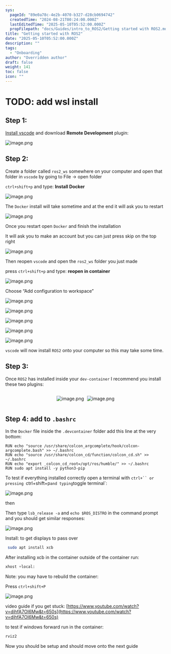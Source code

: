 ```yaml
---
sys:
  pageId: "89e0a78c-4e2b-4070-b327-d28cb0694742"
  createdTime: "2024-08-21T00:24:00.000Z"
  lastEditedTime: "2025-05-10T05:52:00.000Z"
  propFilepath: "docs/Guides/intro_to_ROS2/Getting started with ROS2.md"
title: "Getting started with ROS2"
date: "2025-05-10T05:52:00.000Z"
description: ""
tags:
  - "Onboarding"
author: "Overridden author"
draft: false
weight: 141
toc: false
icon: ""
---
```


# TODO: add wsl install

## Step 1:

[Install vscode](https://code.visualstudio.com/download) and download **Remote Development** plugin:

![image.png](https://prod-files-secure.s3.us-west-2.amazonaws.com/d518164a-d88e-44d1-a4ee-3adb3bd8bce0/efb52993-1881-4a40-b95e-6f020334f022/image.png?X-Amz-Algorithm=AWS4-HMAC-SHA256&X-Amz-Content-Sha256=UNSIGNED-PAYLOAD&X-Amz-Credential=ASIAZI2LB4666WOEHKRE%2F20250705%2Fus-west-2%2Fs3%2Faws4_request&X-Amz-Date=20250705T121418Z&X-Amz-Expires=3600&X-Amz-Security-Token=IQoJb3JpZ2luX2VjEDgaCXVzLXdlc3QtMiJHMEUCIHPspBhpBFs2554M%2BIU4ygkQ3SIVR27nuoRo%2FhLS06ygAiEAgiL8B2ujipxXtT06VXP1gBxXMO4I6PuCpr9cq613oRkq%2FwMIQRAAGgw2Mzc0MjMxODM4MDUiDHWkoMAoXhP5FGCHQyrcAwMIZaXvie6%2BbjRc9LVTBTiEjBwxKq3QCgzSjZeWlG7JGXuk3GE2VylaZa%2BJWUybONaMLSVmUn4g112VhBzZK8oafkKy5nYtLHeivDxFhmxr3mpvJJAnf72G6tzz6TFkQCa%2Bsl7sslW%2F9MboPWiSE3u0H93xzGNx6UxW5EGbrAyShZAdaehW1p%2Far2emxqXFlzfgvasBPrwaHFaIZtvRC9MH4%2FE2Pi%2Ft707w5dC4sft9AQTnssYR4qu7vmZyAGq%2BNM10bGLRXid3on7zox07h2pysSNuB94yBOmJPPcDBzvxM2g7ZR2gHaIu%2BdG0cJ6ZC2wa9A7I79KT8qE0yMI1h8XhIEsImGtl37x%2BlJQ8A7Uvuo5eVXXGbK8IB%2FOUi1TW%2F7AHp70aCI7GMme0Rt0MigCVtsTK7bezGbh6pwngkAbkgt3S8i%2BguTHMG%2BFWh8Bl4ghjWE1D6yBaLX%2B%2FmRsHJzU0jLhROJ37LdO6Q%2FJLE7JYtPuIylLro68xJVpKJNN2UVVhAO9UZHUuGiFkZXvhx0RCQSngXJIGrpz3diku2cOHWW9QVV%2FrqeRhkAeFTUvwh9jjMc4BTlXSx442xC2Q7KMhNAWEq6VPDEOh6yItVGm97%2F23u5%2Fj2cVdfBZ4MOato8MGOqUBHV%2BIFS7QkXtAWCA%2BwMTXRzQBpc7k87utmSV2jZLIbczFDyhMwyuG2i6zFIQ2LdLOoPQ0C21%2BW5QTwDUWVxRAZPPJuWIOIqOT99kPQ1VJLj5LZ7QoXxLX4%2Ba%2B5WucY7AzjEjCj3pVMl9vX28vSg%2FWp%2FVYtvBbdE2M52QPIv2defQbHlDQbttjX3x5ewh6pZMXsRT9EacIqxlbCvDj79dmMfpweTf1&X-Amz-Signature=800a82b5700ddb17ba972c46a888a0d19d9fa58526a1ae6c775bad8d0c31cf21&X-Amz-SignedHeaders=host&x-amz-checksum-mode=ENABLED&x-id=GetObject)

## Step 2:

Create a folder called `ros2_ws` somewhere on your computer and open that folder in `vscode` by going to File → open folder 

`ctrl+shift+p` and type: **Install Docker**

![image.png](https://prod-files-secure.s3.us-west-2.amazonaws.com/d518164a-d88e-44d1-a4ee-3adb3bd8bce0/2269dc0e-1cd5-47ff-bceb-c04ad9b2eab0/image.png?X-Amz-Algorithm=AWS4-HMAC-SHA256&X-Amz-Content-Sha256=UNSIGNED-PAYLOAD&X-Amz-Credential=ASIAZI2LB4666WOEHKRE%2F20250705%2Fus-west-2%2Fs3%2Faws4_request&X-Amz-Date=20250705T121418Z&X-Amz-Expires=3600&X-Amz-Security-Token=IQoJb3JpZ2luX2VjEDgaCXVzLXdlc3QtMiJHMEUCIHPspBhpBFs2554M%2BIU4ygkQ3SIVR27nuoRo%2FhLS06ygAiEAgiL8B2ujipxXtT06VXP1gBxXMO4I6PuCpr9cq613oRkq%2FwMIQRAAGgw2Mzc0MjMxODM4MDUiDHWkoMAoXhP5FGCHQyrcAwMIZaXvie6%2BbjRc9LVTBTiEjBwxKq3QCgzSjZeWlG7JGXuk3GE2VylaZa%2BJWUybONaMLSVmUn4g112VhBzZK8oafkKy5nYtLHeivDxFhmxr3mpvJJAnf72G6tzz6TFkQCa%2Bsl7sslW%2F9MboPWiSE3u0H93xzGNx6UxW5EGbrAyShZAdaehW1p%2Far2emxqXFlzfgvasBPrwaHFaIZtvRC9MH4%2FE2Pi%2Ft707w5dC4sft9AQTnssYR4qu7vmZyAGq%2BNM10bGLRXid3on7zox07h2pysSNuB94yBOmJPPcDBzvxM2g7ZR2gHaIu%2BdG0cJ6ZC2wa9A7I79KT8qE0yMI1h8XhIEsImGtl37x%2BlJQ8A7Uvuo5eVXXGbK8IB%2FOUi1TW%2F7AHp70aCI7GMme0Rt0MigCVtsTK7bezGbh6pwngkAbkgt3S8i%2BguTHMG%2BFWh8Bl4ghjWE1D6yBaLX%2B%2FmRsHJzU0jLhROJ37LdO6Q%2FJLE7JYtPuIylLro68xJVpKJNN2UVVhAO9UZHUuGiFkZXvhx0RCQSngXJIGrpz3diku2cOHWW9QVV%2FrqeRhkAeFTUvwh9jjMc4BTlXSx442xC2Q7KMhNAWEq6VPDEOh6yItVGm97%2F23u5%2Fj2cVdfBZ4MOato8MGOqUBHV%2BIFS7QkXtAWCA%2BwMTXRzQBpc7k87utmSV2jZLIbczFDyhMwyuG2i6zFIQ2LdLOoPQ0C21%2BW5QTwDUWVxRAZPPJuWIOIqOT99kPQ1VJLj5LZ7QoXxLX4%2Ba%2B5WucY7AzjEjCj3pVMl9vX28vSg%2FWp%2FVYtvBbdE2M52QPIv2defQbHlDQbttjX3x5ewh6pZMXsRT9EacIqxlbCvDj79dmMfpweTf1&X-Amz-Signature=ee1b3b0336d1b8bf61c9316c815b55971a2d5aec9a5d7b2f32bf533300c2ef53&X-Amz-SignedHeaders=host&x-amz-checksum-mode=ENABLED&x-id=GetObject)

The `Docker` install will take sometime and at the end it will ask you to restart

![image.png](https://prod-files-secure.s3.us-west-2.amazonaws.com/d518164a-d88e-44d1-a4ee-3adb3bd8bce0/ed233f78-be33-4b1f-b89c-9c346c0e961e/image.png?X-Amz-Algorithm=AWS4-HMAC-SHA256&X-Amz-Content-Sha256=UNSIGNED-PAYLOAD&X-Amz-Credential=ASIAZI2LB4666WOEHKRE%2F20250705%2Fus-west-2%2Fs3%2Faws4_request&X-Amz-Date=20250705T121418Z&X-Amz-Expires=3600&X-Amz-Security-Token=IQoJb3JpZ2luX2VjEDgaCXVzLXdlc3QtMiJHMEUCIHPspBhpBFs2554M%2BIU4ygkQ3SIVR27nuoRo%2FhLS06ygAiEAgiL8B2ujipxXtT06VXP1gBxXMO4I6PuCpr9cq613oRkq%2FwMIQRAAGgw2Mzc0MjMxODM4MDUiDHWkoMAoXhP5FGCHQyrcAwMIZaXvie6%2BbjRc9LVTBTiEjBwxKq3QCgzSjZeWlG7JGXuk3GE2VylaZa%2BJWUybONaMLSVmUn4g112VhBzZK8oafkKy5nYtLHeivDxFhmxr3mpvJJAnf72G6tzz6TFkQCa%2Bsl7sslW%2F9MboPWiSE3u0H93xzGNx6UxW5EGbrAyShZAdaehW1p%2Far2emxqXFlzfgvasBPrwaHFaIZtvRC9MH4%2FE2Pi%2Ft707w5dC4sft9AQTnssYR4qu7vmZyAGq%2BNM10bGLRXid3on7zox07h2pysSNuB94yBOmJPPcDBzvxM2g7ZR2gHaIu%2BdG0cJ6ZC2wa9A7I79KT8qE0yMI1h8XhIEsImGtl37x%2BlJQ8A7Uvuo5eVXXGbK8IB%2FOUi1TW%2F7AHp70aCI7GMme0Rt0MigCVtsTK7bezGbh6pwngkAbkgt3S8i%2BguTHMG%2BFWh8Bl4ghjWE1D6yBaLX%2B%2FmRsHJzU0jLhROJ37LdO6Q%2FJLE7JYtPuIylLro68xJVpKJNN2UVVhAO9UZHUuGiFkZXvhx0RCQSngXJIGrpz3diku2cOHWW9QVV%2FrqeRhkAeFTUvwh9jjMc4BTlXSx442xC2Q7KMhNAWEq6VPDEOh6yItVGm97%2F23u5%2Fj2cVdfBZ4MOato8MGOqUBHV%2BIFS7QkXtAWCA%2BwMTXRzQBpc7k87utmSV2jZLIbczFDyhMwyuG2i6zFIQ2LdLOoPQ0C21%2BW5QTwDUWVxRAZPPJuWIOIqOT99kPQ1VJLj5LZ7QoXxLX4%2Ba%2B5WucY7AzjEjCj3pVMl9vX28vSg%2FWp%2FVYtvBbdE2M52QPIv2defQbHlDQbttjX3x5ewh6pZMXsRT9EacIqxlbCvDj79dmMfpweTf1&X-Amz-Signature=08322e029a893d1bb8f646fe47f5cb83b1a3cb3c704081862285df3fe97baf49&X-Amz-SignedHeaders=host&x-amz-checksum-mode=ENABLED&x-id=GetObject)

Once you restart open `Docker` and finish the installation

It will ask you to make an account but you can just press skip on the top right

![image.png](https://prod-files-secure.s3.us-west-2.amazonaws.com/d518164a-d88e-44d1-a4ee-3adb3bd8bce0/21010ad9-1659-4fd9-9f59-9932a09b2a3d/image.png?X-Amz-Algorithm=AWS4-HMAC-SHA256&X-Amz-Content-Sha256=UNSIGNED-PAYLOAD&X-Amz-Credential=ASIAZI2LB4666WOEHKRE%2F20250705%2Fus-west-2%2Fs3%2Faws4_request&X-Amz-Date=20250705T121418Z&X-Amz-Expires=3600&X-Amz-Security-Token=IQoJb3JpZ2luX2VjEDgaCXVzLXdlc3QtMiJHMEUCIHPspBhpBFs2554M%2BIU4ygkQ3SIVR27nuoRo%2FhLS06ygAiEAgiL8B2ujipxXtT06VXP1gBxXMO4I6PuCpr9cq613oRkq%2FwMIQRAAGgw2Mzc0MjMxODM4MDUiDHWkoMAoXhP5FGCHQyrcAwMIZaXvie6%2BbjRc9LVTBTiEjBwxKq3QCgzSjZeWlG7JGXuk3GE2VylaZa%2BJWUybONaMLSVmUn4g112VhBzZK8oafkKy5nYtLHeivDxFhmxr3mpvJJAnf72G6tzz6TFkQCa%2Bsl7sslW%2F9MboPWiSE3u0H93xzGNx6UxW5EGbrAyShZAdaehW1p%2Far2emxqXFlzfgvasBPrwaHFaIZtvRC9MH4%2FE2Pi%2Ft707w5dC4sft9AQTnssYR4qu7vmZyAGq%2BNM10bGLRXid3on7zox07h2pysSNuB94yBOmJPPcDBzvxM2g7ZR2gHaIu%2BdG0cJ6ZC2wa9A7I79KT8qE0yMI1h8XhIEsImGtl37x%2BlJQ8A7Uvuo5eVXXGbK8IB%2FOUi1TW%2F7AHp70aCI7GMme0Rt0MigCVtsTK7bezGbh6pwngkAbkgt3S8i%2BguTHMG%2BFWh8Bl4ghjWE1D6yBaLX%2B%2FmRsHJzU0jLhROJ37LdO6Q%2FJLE7JYtPuIylLro68xJVpKJNN2UVVhAO9UZHUuGiFkZXvhx0RCQSngXJIGrpz3diku2cOHWW9QVV%2FrqeRhkAeFTUvwh9jjMc4BTlXSx442xC2Q7KMhNAWEq6VPDEOh6yItVGm97%2F23u5%2Fj2cVdfBZ4MOato8MGOqUBHV%2BIFS7QkXtAWCA%2BwMTXRzQBpc7k87utmSV2jZLIbczFDyhMwyuG2i6zFIQ2LdLOoPQ0C21%2BW5QTwDUWVxRAZPPJuWIOIqOT99kPQ1VJLj5LZ7QoXxLX4%2Ba%2B5WucY7AzjEjCj3pVMl9vX28vSg%2FWp%2FVYtvBbdE2M52QPIv2defQbHlDQbttjX3x5ewh6pZMXsRT9EacIqxlbCvDj79dmMfpweTf1&X-Amz-Signature=e68098e606e6ce24b567af119d367b13b51d2a5025cb9ae6d21a88a69e6ba036&X-Amz-SignedHeaders=host&x-amz-checksum-mode=ENABLED&x-id=GetObject)

Then reopen `vscode` and open the `ros2_ws` folder you just made

press `ctrl+shift+p` and type: **reopen in container**

![image.png](https://prod-files-secure.s3.us-west-2.amazonaws.com/d518164a-d88e-44d1-a4ee-3adb3bd8bce0/4e93b8c2-41ad-488c-8095-c74205196118/image.png?X-Amz-Algorithm=AWS4-HMAC-SHA256&X-Amz-Content-Sha256=UNSIGNED-PAYLOAD&X-Amz-Credential=ASIAZI2LB4666WOEHKRE%2F20250705%2Fus-west-2%2Fs3%2Faws4_request&X-Amz-Date=20250705T121418Z&X-Amz-Expires=3600&X-Amz-Security-Token=IQoJb3JpZ2luX2VjEDgaCXVzLXdlc3QtMiJHMEUCIHPspBhpBFs2554M%2BIU4ygkQ3SIVR27nuoRo%2FhLS06ygAiEAgiL8B2ujipxXtT06VXP1gBxXMO4I6PuCpr9cq613oRkq%2FwMIQRAAGgw2Mzc0MjMxODM4MDUiDHWkoMAoXhP5FGCHQyrcAwMIZaXvie6%2BbjRc9LVTBTiEjBwxKq3QCgzSjZeWlG7JGXuk3GE2VylaZa%2BJWUybONaMLSVmUn4g112VhBzZK8oafkKy5nYtLHeivDxFhmxr3mpvJJAnf72G6tzz6TFkQCa%2Bsl7sslW%2F9MboPWiSE3u0H93xzGNx6UxW5EGbrAyShZAdaehW1p%2Far2emxqXFlzfgvasBPrwaHFaIZtvRC9MH4%2FE2Pi%2Ft707w5dC4sft9AQTnssYR4qu7vmZyAGq%2BNM10bGLRXid3on7zox07h2pysSNuB94yBOmJPPcDBzvxM2g7ZR2gHaIu%2BdG0cJ6ZC2wa9A7I79KT8qE0yMI1h8XhIEsImGtl37x%2BlJQ8A7Uvuo5eVXXGbK8IB%2FOUi1TW%2F7AHp70aCI7GMme0Rt0MigCVtsTK7bezGbh6pwngkAbkgt3S8i%2BguTHMG%2BFWh8Bl4ghjWE1D6yBaLX%2B%2FmRsHJzU0jLhROJ37LdO6Q%2FJLE7JYtPuIylLro68xJVpKJNN2UVVhAO9UZHUuGiFkZXvhx0RCQSngXJIGrpz3diku2cOHWW9QVV%2FrqeRhkAeFTUvwh9jjMc4BTlXSx442xC2Q7KMhNAWEq6VPDEOh6yItVGm97%2F23u5%2Fj2cVdfBZ4MOato8MGOqUBHV%2BIFS7QkXtAWCA%2BwMTXRzQBpc7k87utmSV2jZLIbczFDyhMwyuG2i6zFIQ2LdLOoPQ0C21%2BW5QTwDUWVxRAZPPJuWIOIqOT99kPQ1VJLj5LZ7QoXxLX4%2Ba%2B5WucY7AzjEjCj3pVMl9vX28vSg%2FWp%2FVYtvBbdE2M52QPIv2defQbHlDQbttjX3x5ewh6pZMXsRT9EacIqxlbCvDj79dmMfpweTf1&X-Amz-Signature=7761164ff175b50c04c3a0721ce712f68eafd30b5334cf073639f4961218ec76&X-Amz-SignedHeaders=host&x-amz-checksum-mode=ENABLED&x-id=GetObject)

Choose “Add configuration to workspace”

![image.png](https://prod-files-secure.s3.us-west-2.amazonaws.com/d518164a-d88e-44d1-a4ee-3adb3bd8bce0/9560b282-5060-4989-ba37-97e7b2c22476/image.png?X-Amz-Algorithm=AWS4-HMAC-SHA256&X-Amz-Content-Sha256=UNSIGNED-PAYLOAD&X-Amz-Credential=ASIAZI2LB4666WOEHKRE%2F20250705%2Fus-west-2%2Fs3%2Faws4_request&X-Amz-Date=20250705T121418Z&X-Amz-Expires=3600&X-Amz-Security-Token=IQoJb3JpZ2luX2VjEDgaCXVzLXdlc3QtMiJHMEUCIHPspBhpBFs2554M%2BIU4ygkQ3SIVR27nuoRo%2FhLS06ygAiEAgiL8B2ujipxXtT06VXP1gBxXMO4I6PuCpr9cq613oRkq%2FwMIQRAAGgw2Mzc0MjMxODM4MDUiDHWkoMAoXhP5FGCHQyrcAwMIZaXvie6%2BbjRc9LVTBTiEjBwxKq3QCgzSjZeWlG7JGXuk3GE2VylaZa%2BJWUybONaMLSVmUn4g112VhBzZK8oafkKy5nYtLHeivDxFhmxr3mpvJJAnf72G6tzz6TFkQCa%2Bsl7sslW%2F9MboPWiSE3u0H93xzGNx6UxW5EGbrAyShZAdaehW1p%2Far2emxqXFlzfgvasBPrwaHFaIZtvRC9MH4%2FE2Pi%2Ft707w5dC4sft9AQTnssYR4qu7vmZyAGq%2BNM10bGLRXid3on7zox07h2pysSNuB94yBOmJPPcDBzvxM2g7ZR2gHaIu%2BdG0cJ6ZC2wa9A7I79KT8qE0yMI1h8XhIEsImGtl37x%2BlJQ8A7Uvuo5eVXXGbK8IB%2FOUi1TW%2F7AHp70aCI7GMme0Rt0MigCVtsTK7bezGbh6pwngkAbkgt3S8i%2BguTHMG%2BFWh8Bl4ghjWE1D6yBaLX%2B%2FmRsHJzU0jLhROJ37LdO6Q%2FJLE7JYtPuIylLro68xJVpKJNN2UVVhAO9UZHUuGiFkZXvhx0RCQSngXJIGrpz3diku2cOHWW9QVV%2FrqeRhkAeFTUvwh9jjMc4BTlXSx442xC2Q7KMhNAWEq6VPDEOh6yItVGm97%2F23u5%2Fj2cVdfBZ4MOato8MGOqUBHV%2BIFS7QkXtAWCA%2BwMTXRzQBpc7k87utmSV2jZLIbczFDyhMwyuG2i6zFIQ2LdLOoPQ0C21%2BW5QTwDUWVxRAZPPJuWIOIqOT99kPQ1VJLj5LZ7QoXxLX4%2Ba%2B5WucY7AzjEjCj3pVMl9vX28vSg%2FWp%2FVYtvBbdE2M52QPIv2defQbHlDQbttjX3x5ewh6pZMXsRT9EacIqxlbCvDj79dmMfpweTf1&X-Amz-Signature=1ddafce19fd7d1f663e9fcd4f8fa491c15c1f4498c3ee52aef5ee33c43828703&X-Amz-SignedHeaders=host&x-amz-checksum-mode=ENABLED&x-id=GetObject)

![image.png](https://prod-files-secure.s3.us-west-2.amazonaws.com/d518164a-d88e-44d1-a4ee-3adb3bd8bce0/2ee63f81-886b-48e8-a553-dc6e5eac99e4/image.png?X-Amz-Algorithm=AWS4-HMAC-SHA256&X-Amz-Content-Sha256=UNSIGNED-PAYLOAD&X-Amz-Credential=ASIAZI2LB4666WOEHKRE%2F20250705%2Fus-west-2%2Fs3%2Faws4_request&X-Amz-Date=20250705T121418Z&X-Amz-Expires=3600&X-Amz-Security-Token=IQoJb3JpZ2luX2VjEDgaCXVzLXdlc3QtMiJHMEUCIHPspBhpBFs2554M%2BIU4ygkQ3SIVR27nuoRo%2FhLS06ygAiEAgiL8B2ujipxXtT06VXP1gBxXMO4I6PuCpr9cq613oRkq%2FwMIQRAAGgw2Mzc0MjMxODM4MDUiDHWkoMAoXhP5FGCHQyrcAwMIZaXvie6%2BbjRc9LVTBTiEjBwxKq3QCgzSjZeWlG7JGXuk3GE2VylaZa%2BJWUybONaMLSVmUn4g112VhBzZK8oafkKy5nYtLHeivDxFhmxr3mpvJJAnf72G6tzz6TFkQCa%2Bsl7sslW%2F9MboPWiSE3u0H93xzGNx6UxW5EGbrAyShZAdaehW1p%2Far2emxqXFlzfgvasBPrwaHFaIZtvRC9MH4%2FE2Pi%2Ft707w5dC4sft9AQTnssYR4qu7vmZyAGq%2BNM10bGLRXid3on7zox07h2pysSNuB94yBOmJPPcDBzvxM2g7ZR2gHaIu%2BdG0cJ6ZC2wa9A7I79KT8qE0yMI1h8XhIEsImGtl37x%2BlJQ8A7Uvuo5eVXXGbK8IB%2FOUi1TW%2F7AHp70aCI7GMme0Rt0MigCVtsTK7bezGbh6pwngkAbkgt3S8i%2BguTHMG%2BFWh8Bl4ghjWE1D6yBaLX%2B%2FmRsHJzU0jLhROJ37LdO6Q%2FJLE7JYtPuIylLro68xJVpKJNN2UVVhAO9UZHUuGiFkZXvhx0RCQSngXJIGrpz3diku2cOHWW9QVV%2FrqeRhkAeFTUvwh9jjMc4BTlXSx442xC2Q7KMhNAWEq6VPDEOh6yItVGm97%2F23u5%2Fj2cVdfBZ4MOato8MGOqUBHV%2BIFS7QkXtAWCA%2BwMTXRzQBpc7k87utmSV2jZLIbczFDyhMwyuG2i6zFIQ2LdLOoPQ0C21%2BW5QTwDUWVxRAZPPJuWIOIqOT99kPQ1VJLj5LZ7QoXxLX4%2Ba%2B5WucY7AzjEjCj3pVMl9vX28vSg%2FWp%2FVYtvBbdE2M52QPIv2defQbHlDQbttjX3x5ewh6pZMXsRT9EacIqxlbCvDj79dmMfpweTf1&X-Amz-Signature=ad045dfae668392190ed55d1af5ab5f740ab06080f9678b4a1d5f7a5706a3da9&X-Amz-SignedHeaders=host&x-amz-checksum-mode=ENABLED&x-id=GetObject)

![image.png](https://prod-files-secure.s3.us-west-2.amazonaws.com/d518164a-d88e-44d1-a4ee-3adb3bd8bce0/ae1580b2-b048-407e-aed9-b584224a7a04/image.png?X-Amz-Algorithm=AWS4-HMAC-SHA256&X-Amz-Content-Sha256=UNSIGNED-PAYLOAD&X-Amz-Credential=ASIAZI2LB4666WOEHKRE%2F20250705%2Fus-west-2%2Fs3%2Faws4_request&X-Amz-Date=20250705T121418Z&X-Amz-Expires=3600&X-Amz-Security-Token=IQoJb3JpZ2luX2VjEDgaCXVzLXdlc3QtMiJHMEUCIHPspBhpBFs2554M%2BIU4ygkQ3SIVR27nuoRo%2FhLS06ygAiEAgiL8B2ujipxXtT06VXP1gBxXMO4I6PuCpr9cq613oRkq%2FwMIQRAAGgw2Mzc0MjMxODM4MDUiDHWkoMAoXhP5FGCHQyrcAwMIZaXvie6%2BbjRc9LVTBTiEjBwxKq3QCgzSjZeWlG7JGXuk3GE2VylaZa%2BJWUybONaMLSVmUn4g112VhBzZK8oafkKy5nYtLHeivDxFhmxr3mpvJJAnf72G6tzz6TFkQCa%2Bsl7sslW%2F9MboPWiSE3u0H93xzGNx6UxW5EGbrAyShZAdaehW1p%2Far2emxqXFlzfgvasBPrwaHFaIZtvRC9MH4%2FE2Pi%2Ft707w5dC4sft9AQTnssYR4qu7vmZyAGq%2BNM10bGLRXid3on7zox07h2pysSNuB94yBOmJPPcDBzvxM2g7ZR2gHaIu%2BdG0cJ6ZC2wa9A7I79KT8qE0yMI1h8XhIEsImGtl37x%2BlJQ8A7Uvuo5eVXXGbK8IB%2FOUi1TW%2F7AHp70aCI7GMme0Rt0MigCVtsTK7bezGbh6pwngkAbkgt3S8i%2BguTHMG%2BFWh8Bl4ghjWE1D6yBaLX%2B%2FmRsHJzU0jLhROJ37LdO6Q%2FJLE7JYtPuIylLro68xJVpKJNN2UVVhAO9UZHUuGiFkZXvhx0RCQSngXJIGrpz3diku2cOHWW9QVV%2FrqeRhkAeFTUvwh9jjMc4BTlXSx442xC2Q7KMhNAWEq6VPDEOh6yItVGm97%2F23u5%2Fj2cVdfBZ4MOato8MGOqUBHV%2BIFS7QkXtAWCA%2BwMTXRzQBpc7k87utmSV2jZLIbczFDyhMwyuG2i6zFIQ2LdLOoPQ0C21%2BW5QTwDUWVxRAZPPJuWIOIqOT99kPQ1VJLj5LZ7QoXxLX4%2Ba%2B5WucY7AzjEjCj3pVMl9vX28vSg%2FWp%2FVYtvBbdE2M52QPIv2defQbHlDQbttjX3x5ewh6pZMXsRT9EacIqxlbCvDj79dmMfpweTf1&X-Amz-Signature=b2ef519cf7c3320c9e20c1869a8091c0f5db99eb786542e5f8debf44b673e581&X-Amz-SignedHeaders=host&x-amz-checksum-mode=ENABLED&x-id=GetObject)

![image.png](https://prod-files-secure.s3.us-west-2.amazonaws.com/d518164a-d88e-44d1-a4ee-3adb3bd8bce0/53255b28-f75e-430f-b9e3-c0ac8577e42b/image.png?X-Amz-Algorithm=AWS4-HMAC-SHA256&X-Amz-Content-Sha256=UNSIGNED-PAYLOAD&X-Amz-Credential=ASIAZI2LB4666WOEHKRE%2F20250705%2Fus-west-2%2Fs3%2Faws4_request&X-Amz-Date=20250705T121418Z&X-Amz-Expires=3600&X-Amz-Security-Token=IQoJb3JpZ2luX2VjEDgaCXVzLXdlc3QtMiJHMEUCIHPspBhpBFs2554M%2BIU4ygkQ3SIVR27nuoRo%2FhLS06ygAiEAgiL8B2ujipxXtT06VXP1gBxXMO4I6PuCpr9cq613oRkq%2FwMIQRAAGgw2Mzc0MjMxODM4MDUiDHWkoMAoXhP5FGCHQyrcAwMIZaXvie6%2BbjRc9LVTBTiEjBwxKq3QCgzSjZeWlG7JGXuk3GE2VylaZa%2BJWUybONaMLSVmUn4g112VhBzZK8oafkKy5nYtLHeivDxFhmxr3mpvJJAnf72G6tzz6TFkQCa%2Bsl7sslW%2F9MboPWiSE3u0H93xzGNx6UxW5EGbrAyShZAdaehW1p%2Far2emxqXFlzfgvasBPrwaHFaIZtvRC9MH4%2FE2Pi%2Ft707w5dC4sft9AQTnssYR4qu7vmZyAGq%2BNM10bGLRXid3on7zox07h2pysSNuB94yBOmJPPcDBzvxM2g7ZR2gHaIu%2BdG0cJ6ZC2wa9A7I79KT8qE0yMI1h8XhIEsImGtl37x%2BlJQ8A7Uvuo5eVXXGbK8IB%2FOUi1TW%2F7AHp70aCI7GMme0Rt0MigCVtsTK7bezGbh6pwngkAbkgt3S8i%2BguTHMG%2BFWh8Bl4ghjWE1D6yBaLX%2B%2FmRsHJzU0jLhROJ37LdO6Q%2FJLE7JYtPuIylLro68xJVpKJNN2UVVhAO9UZHUuGiFkZXvhx0RCQSngXJIGrpz3diku2cOHWW9QVV%2FrqeRhkAeFTUvwh9jjMc4BTlXSx442xC2Q7KMhNAWEq6VPDEOh6yItVGm97%2F23u5%2Fj2cVdfBZ4MOato8MGOqUBHV%2BIFS7QkXtAWCA%2BwMTXRzQBpc7k87utmSV2jZLIbczFDyhMwyuG2i6zFIQ2LdLOoPQ0C21%2BW5QTwDUWVxRAZPPJuWIOIqOT99kPQ1VJLj5LZ7QoXxLX4%2Ba%2B5WucY7AzjEjCj3pVMl9vX28vSg%2FWp%2FVYtvBbdE2M52QPIv2defQbHlDQbttjX3x5ewh6pZMXsRT9EacIqxlbCvDj79dmMfpweTf1&X-Amz-Signature=a3a477c6370b40741642c8b5bbe90e62a5c2cdf32ac797fb653c3f2e6861b2ab&X-Amz-SignedHeaders=host&x-amz-checksum-mode=ENABLED&x-id=GetObject)

![image.png](https://prod-files-secure.s3.us-west-2.amazonaws.com/d518164a-d88e-44d1-a4ee-3adb3bd8bce0/7c562767-5af9-4ffb-97d1-327bcdf4ee00/image.png?X-Amz-Algorithm=AWS4-HMAC-SHA256&X-Amz-Content-Sha256=UNSIGNED-PAYLOAD&X-Amz-Credential=ASIAZI2LB4666WOEHKRE%2F20250705%2Fus-west-2%2Fs3%2Faws4_request&X-Amz-Date=20250705T121418Z&X-Amz-Expires=3600&X-Amz-Security-Token=IQoJb3JpZ2luX2VjEDgaCXVzLXdlc3QtMiJHMEUCIHPspBhpBFs2554M%2BIU4ygkQ3SIVR27nuoRo%2FhLS06ygAiEAgiL8B2ujipxXtT06VXP1gBxXMO4I6PuCpr9cq613oRkq%2FwMIQRAAGgw2Mzc0MjMxODM4MDUiDHWkoMAoXhP5FGCHQyrcAwMIZaXvie6%2BbjRc9LVTBTiEjBwxKq3QCgzSjZeWlG7JGXuk3GE2VylaZa%2BJWUybONaMLSVmUn4g112VhBzZK8oafkKy5nYtLHeivDxFhmxr3mpvJJAnf72G6tzz6TFkQCa%2Bsl7sslW%2F9MboPWiSE3u0H93xzGNx6UxW5EGbrAyShZAdaehW1p%2Far2emxqXFlzfgvasBPrwaHFaIZtvRC9MH4%2FE2Pi%2Ft707w5dC4sft9AQTnssYR4qu7vmZyAGq%2BNM10bGLRXid3on7zox07h2pysSNuB94yBOmJPPcDBzvxM2g7ZR2gHaIu%2BdG0cJ6ZC2wa9A7I79KT8qE0yMI1h8XhIEsImGtl37x%2BlJQ8A7Uvuo5eVXXGbK8IB%2FOUi1TW%2F7AHp70aCI7GMme0Rt0MigCVtsTK7bezGbh6pwngkAbkgt3S8i%2BguTHMG%2BFWh8Bl4ghjWE1D6yBaLX%2B%2FmRsHJzU0jLhROJ37LdO6Q%2FJLE7JYtPuIylLro68xJVpKJNN2UVVhAO9UZHUuGiFkZXvhx0RCQSngXJIGrpz3diku2cOHWW9QVV%2FrqeRhkAeFTUvwh9jjMc4BTlXSx442xC2Q7KMhNAWEq6VPDEOh6yItVGm97%2F23u5%2Fj2cVdfBZ4MOato8MGOqUBHV%2BIFS7QkXtAWCA%2BwMTXRzQBpc7k87utmSV2jZLIbczFDyhMwyuG2i6zFIQ2LdLOoPQ0C21%2BW5QTwDUWVxRAZPPJuWIOIqOT99kPQ1VJLj5LZ7QoXxLX4%2Ba%2B5WucY7AzjEjCj3pVMl9vX28vSg%2FWp%2FVYtvBbdE2M52QPIv2defQbHlDQbttjX3x5ewh6pZMXsRT9EacIqxlbCvDj79dmMfpweTf1&X-Amz-Signature=56164616684fc5f661805ea52975a57571557703c3987cf7cc64e7a030b972cb&X-Amz-SignedHeaders=host&x-amz-checksum-mode=ENABLED&x-id=GetObject)

`vscode` will now install `ROS2` onto your computer so this may take some time.

## Step 3:

Once `ROS2` has installed inside your `dev-container` I recommend you install these two plugins:

<div style="display: flex;flex-direction: row; column-gap:10px; max-width: 630px;justify-content: center;">
<div>

![image.png](https://prod-files-secure.s3.us-west-2.amazonaws.com/d518164a-d88e-44d1-a4ee-3adb3bd8bce0/3fc3d550-5a54-4ba1-ba6b-faa01cdb7369/image.png?X-Amz-Algorithm=AWS4-HMAC-SHA256&X-Amz-Content-Sha256=UNSIGNED-PAYLOAD&X-Amz-Credential=ASIAZI2LB466SX4GY7DD%2F20250705%2Fus-west-2%2Fs3%2Faws4_request&X-Amz-Date=20250705T121422Z&X-Amz-Expires=3600&X-Amz-Security-Token=IQoJb3JpZ2luX2VjEDgaCXVzLXdlc3QtMiJHMEUCIQD1iR2Nmd4b7esvtpsnxFCgaxnc%2BC7W75o7Eh1JgMjHtwIgBUEWwqwDGPDcjUU4ZucG7BKUNV75eV21VDHqFCMaK64q%2FwMIQRAAGgw2Mzc0MjMxODM4MDUiDFJwPcl8hHC%2FkEyrqSrcA7y3M%2F3PypQm9NNZvLHrlDlHG2Wa%2F%2Ftgc0gDK3AjbD3SlbO1jCYqUKZMp0jFFyICzPYrsLM4QeEcilU8D%2BKJzsDhIjyqR7awv0wfIHCa9rfamAo0t9SSz79A0WFolqKFGANq7nwJFVd2PJAaouAvUkj7UPk6qJd3xEVgs267R5NapWRcZMoob2zuFxPrYMfgTZIn9aUu1oreU%2BpV%2BFrsqF5TreIbKLZeCYnQjah16o3gMddB4ym4vHutWJXQqGTyq6gLltyyJlDCpCc%2F5JDKFGCP2JCBRA6CAo1V1o5BlVjQXc91wOo5Nm5Hn9SFVhkfHsALvOOQtK%2BdKX98ajulB%2BBqALvrQ7ZmW3ssRdEaEMoVQ9euH2BkmXzNwqWx%2BKeBcpx3e3V0yhze4nsnGFRH4CKR1CM6emsokByTESkNZZpXFPqKOQ21ThOM933WOir%2FP8fmV84d5SRz1cWqKZBoEATCfaBWb2KNtLmMI8hXPA42jDsmMN9wc7xQjV0%2FU%2BlrUU7qBjGr%2Bs%2FkmHbdrEuhRNI2bXOH1FIMaCrt4NHjHXV4Ho5xoSNcs6wOpF6bF8Y5tfIkhdh6IhYZrXGQ8s7zuDbYfXPllSpTk4q4fYYoD0pHYLi%2F1ymwXj1C5sqkMLqmo8MGOqUBo6q%2B%2BSuy9wXGkNOSsJYUyUhQ%2BuvCsylFGJ0w4k2ARqJxIBsto%2BwVuFWyTpsZyjB%2B7XFES99kExIL2FnuPOy9CpcY%2BSfdmJxkdFwduMXAiRuagAXP33DLpH%2F4aZlzjU4hXBuYCNrkEU7NoMv4N9jl5jWMXqPUEgv%2FnvgoYXTVS2QFTo8rXfGJnF9dBWbh%2Fj%2BesOua7ANtDGJCyvaOUAxk4p%2B%2BOas%2F&X-Amz-Signature=7ba2c2339581cfe8226336566039fec035a1b86253478c335db9b089608d3f38&X-Amz-SignedHeaders=host&x-amz-checksum-mode=ENABLED&x-id=GetObject)

</div>
<div>

![image.png](https://prod-files-secure.s3.us-west-2.amazonaws.com/d518164a-d88e-44d1-a4ee-3adb3bd8bce0/d994cc66-13c2-4093-a5a3-f84cf4601a82/image.png?X-Amz-Algorithm=AWS4-HMAC-SHA256&X-Amz-Content-Sha256=UNSIGNED-PAYLOAD&X-Amz-Credential=ASIAZI2LB4664FZZ7HNI%2F20250705%2Fus-west-2%2Fs3%2Faws4_request&X-Amz-Date=20250705T121423Z&X-Amz-Expires=3600&X-Amz-Security-Token=IQoJb3JpZ2luX2VjEDsaCXVzLXdlc3QtMiJIMEYCIQCjwNo%2FuwSNa5GeitBmVj2RJ4tAeMrVxwbpy1vHCQj7VgIhAO1Q4Vp9DcvnKuCowPH4lVGRClJPNGIWtil%2BwoHlcnyYKv8DCEMQABoMNjM3NDIzMTgzODA1IgyPkPCHykpRjapHZSIq3AOyF06e3ylRuF2AWOK%2FIkpYbsZqCSlM4j1lYVdiM9EiKnQuwKBjMQInnt9fuG2zffhTKiiNpegxmm3eIg%2Bd5mwns3pshxin7S0IjJAFNeNzPyrjVj8sN%2F9v8MSPL9abjRXgep33LH9FXZt5Iz28k%2BjcDMp24JQKGz0qm%2BR7eiQ3%2B59I04RxDzrfQSlkG7hbT2NOXMS37yD5RtyvVyO4ZRYrcw4yuOwnGFcLNUELBL8mX%2BO0DtqvXMvlNjDtRkVwevopvydAcgEablWplLf0rRSAo%2BjyNuTJck8rHN%2Bf%2FPeTs5dSZBUJmx7keJODt4eZXzbtuUvaqdUcRBqy7TOL%2FlSGmUuVIu6FOC4ODAstidtf3ZUUVOg1mifHiTHSPZeioECedBylruV6t1RzFTcOE%2BPiwezE6b2hd3ZR684ojanFt1sN2202mebhQvuXFbGHTDDY7fJh21NTavH3wAfz4%2BypnKI%2FYIK8DjnaUwAcso7Kgj%2F7ZPfa7syhdhen6tPLLlw77SAU9dyhkWumxdaxyAvZz%2FHGuE%2FZ8rG9XkCy2%2BozJNU%2F26Hq29XMg8nQRFmnmr6YHr5LnTjqwgkJn1vMy6GInEKKOV6MIYRx%2FpP8Lx0fgAND21CTUFVXljhD3jCc%2B6PDBjqkAeMil2hv37HWJnN7e8y033d3q0XkdIhx%2BcUoj2syfmj7tVHwj9S4%2BZQ%2Fca9ZPf9Akd69RNd2iDW7kxQGoZr71aAW6tQkasCXnOJgPWeQ70ybn%2BoGYpDDIXHECyc7gazvTZ5QgvTnK6LOGtWoHEIHrDq2dPedPnSObAbQ3l42yKTwKIU9SptewIzqKvbKyZ2clZyJrkQFRoA1o8PXUaRwFFW46R52&X-Amz-Signature=d16806944e50e35dd1072441545a2879f8e54a966b650d3ef752b1ada4875096&X-Amz-SignedHeaders=host&x-amz-checksum-mode=ENABLED&x-id=GetObject)

</div>
</div>

## Step 4: add to `.bashrc`

In the `Docker` file inside the `.devcontainer` folder add this line at the very bottom: 

```docker
RUN echo "source /usr/share/colcon_argcomplete/hook/colcon-argcomplete.bash" >> ~/.bashrc
RUN echo "source /usr/share/colcon_cd/function/colcon_cd.sh" >> ~/.bashrc
RUN echo "export _colcon_cd_root=/opt/ros/humble/" >> ~/.bashrc
RUN sudo apt install -y python3-pip 
```

To test if everything installed correctly open a terminal with `ctrl+`` or pressing `ctrl+shift+p` and typing `toggle terminal`:

![image.png](https://prod-files-secure.s3.us-west-2.amazonaws.com/d518164a-d88e-44d1-a4ee-3adb3bd8bce0/6a4943d8-b04e-4c02-9a58-775f3384d1a5/image.png?X-Amz-Algorithm=AWS4-HMAC-SHA256&X-Amz-Content-Sha256=UNSIGNED-PAYLOAD&X-Amz-Credential=ASIAZI2LB4666WOEHKRE%2F20250705%2Fus-west-2%2Fs3%2Faws4_request&X-Amz-Date=20250705T121418Z&X-Amz-Expires=3600&X-Amz-Security-Token=IQoJb3JpZ2luX2VjEDgaCXVzLXdlc3QtMiJHMEUCIHPspBhpBFs2554M%2BIU4ygkQ3SIVR27nuoRo%2FhLS06ygAiEAgiL8B2ujipxXtT06VXP1gBxXMO4I6PuCpr9cq613oRkq%2FwMIQRAAGgw2Mzc0MjMxODM4MDUiDHWkoMAoXhP5FGCHQyrcAwMIZaXvie6%2BbjRc9LVTBTiEjBwxKq3QCgzSjZeWlG7JGXuk3GE2VylaZa%2BJWUybONaMLSVmUn4g112VhBzZK8oafkKy5nYtLHeivDxFhmxr3mpvJJAnf72G6tzz6TFkQCa%2Bsl7sslW%2F9MboPWiSE3u0H93xzGNx6UxW5EGbrAyShZAdaehW1p%2Far2emxqXFlzfgvasBPrwaHFaIZtvRC9MH4%2FE2Pi%2Ft707w5dC4sft9AQTnssYR4qu7vmZyAGq%2BNM10bGLRXid3on7zox07h2pysSNuB94yBOmJPPcDBzvxM2g7ZR2gHaIu%2BdG0cJ6ZC2wa9A7I79KT8qE0yMI1h8XhIEsImGtl37x%2BlJQ8A7Uvuo5eVXXGbK8IB%2FOUi1TW%2F7AHp70aCI7GMme0Rt0MigCVtsTK7bezGbh6pwngkAbkgt3S8i%2BguTHMG%2BFWh8Bl4ghjWE1D6yBaLX%2B%2FmRsHJzU0jLhROJ37LdO6Q%2FJLE7JYtPuIylLro68xJVpKJNN2UVVhAO9UZHUuGiFkZXvhx0RCQSngXJIGrpz3diku2cOHWW9QVV%2FrqeRhkAeFTUvwh9jjMc4BTlXSx442xC2Q7KMhNAWEq6VPDEOh6yItVGm97%2F23u5%2Fj2cVdfBZ4MOato8MGOqUBHV%2BIFS7QkXtAWCA%2BwMTXRzQBpc7k87utmSV2jZLIbczFDyhMwyuG2i6zFIQ2LdLOoPQ0C21%2BW5QTwDUWVxRAZPPJuWIOIqOT99kPQ1VJLj5LZ7QoXxLX4%2Ba%2B5WucY7AzjEjCj3pVMl9vX28vSg%2FWp%2FVYtvBbdE2M52QPIv2defQbHlDQbttjX3x5ewh6pZMXsRT9EacIqxlbCvDj79dmMfpweTf1&X-Amz-Signature=4eb4d159ab36c95cda4761ce15f26e636416d4d70d26a719b3765d9ef9afa193&X-Amz-SignedHeaders=host&x-amz-checksum-mode=ENABLED&x-id=GetObject)

then 

Then type `lsb_release -a` and `echo $ROS_DISTRO` in the command prompt and you should get similar responses:

![image.png](https://prod-files-secure.s3.us-west-2.amazonaws.com/d518164a-d88e-44d1-a4ee-3adb3bd8bce0/3e635dec-a805-4e85-8b9e-d000e5b71a4e/image.png?X-Amz-Algorithm=AWS4-HMAC-SHA256&X-Amz-Content-Sha256=UNSIGNED-PAYLOAD&X-Amz-Credential=ASIAZI2LB4666WOEHKRE%2F20250705%2Fus-west-2%2Fs3%2Faws4_request&X-Amz-Date=20250705T121418Z&X-Amz-Expires=3600&X-Amz-Security-Token=IQoJb3JpZ2luX2VjEDgaCXVzLXdlc3QtMiJHMEUCIHPspBhpBFs2554M%2BIU4ygkQ3SIVR27nuoRo%2FhLS06ygAiEAgiL8B2ujipxXtT06VXP1gBxXMO4I6PuCpr9cq613oRkq%2FwMIQRAAGgw2Mzc0MjMxODM4MDUiDHWkoMAoXhP5FGCHQyrcAwMIZaXvie6%2BbjRc9LVTBTiEjBwxKq3QCgzSjZeWlG7JGXuk3GE2VylaZa%2BJWUybONaMLSVmUn4g112VhBzZK8oafkKy5nYtLHeivDxFhmxr3mpvJJAnf72G6tzz6TFkQCa%2Bsl7sslW%2F9MboPWiSE3u0H93xzGNx6UxW5EGbrAyShZAdaehW1p%2Far2emxqXFlzfgvasBPrwaHFaIZtvRC9MH4%2FE2Pi%2Ft707w5dC4sft9AQTnssYR4qu7vmZyAGq%2BNM10bGLRXid3on7zox07h2pysSNuB94yBOmJPPcDBzvxM2g7ZR2gHaIu%2BdG0cJ6ZC2wa9A7I79KT8qE0yMI1h8XhIEsImGtl37x%2BlJQ8A7Uvuo5eVXXGbK8IB%2FOUi1TW%2F7AHp70aCI7GMme0Rt0MigCVtsTK7bezGbh6pwngkAbkgt3S8i%2BguTHMG%2BFWh8Bl4ghjWE1D6yBaLX%2B%2FmRsHJzU0jLhROJ37LdO6Q%2FJLE7JYtPuIylLro68xJVpKJNN2UVVhAO9UZHUuGiFkZXvhx0RCQSngXJIGrpz3diku2cOHWW9QVV%2FrqeRhkAeFTUvwh9jjMc4BTlXSx442xC2Q7KMhNAWEq6VPDEOh6yItVGm97%2F23u5%2Fj2cVdfBZ4MOato8MGOqUBHV%2BIFS7QkXtAWCA%2BwMTXRzQBpc7k87utmSV2jZLIbczFDyhMwyuG2i6zFIQ2LdLOoPQ0C21%2BW5QTwDUWVxRAZPPJuWIOIqOT99kPQ1VJLj5LZ7QoXxLX4%2Ba%2B5WucY7AzjEjCj3pVMl9vX28vSg%2FWp%2FVYtvBbdE2M52QPIv2defQbHlDQbttjX3x5ewh6pZMXsRT9EacIqxlbCvDj79dmMfpweTf1&X-Amz-Signature=3974a3996677648537c678ed2d7dc5b24140e1c59296eecd52cb97c3fcad8256&X-Amz-SignedHeaders=host&x-amz-checksum-mode=ENABLED&x-id=GetObject)

Install:  to get displays to pass over

```bash
 sudo apt install xcb
```

After installing xcb in the container outside of the container run:

```python
xhost +local:
```

Note: you may have to rebuild the container:

Press `ctrl+shift+P`

![image.png](https://prod-files-secure.s3.us-west-2.amazonaws.com/d518164a-d88e-44d1-a4ee-3adb3bd8bce0/6c2be660-2618-4c38-9c26-53554f7a0b7b/image.png?X-Amz-Algorithm=AWS4-HMAC-SHA256&X-Amz-Content-Sha256=UNSIGNED-PAYLOAD&X-Amz-Credential=ASIAZI2LB4666WOEHKRE%2F20250705%2Fus-west-2%2Fs3%2Faws4_request&X-Amz-Date=20250705T121418Z&X-Amz-Expires=3600&X-Amz-Security-Token=IQoJb3JpZ2luX2VjEDgaCXVzLXdlc3QtMiJHMEUCIHPspBhpBFs2554M%2BIU4ygkQ3SIVR27nuoRo%2FhLS06ygAiEAgiL8B2ujipxXtT06VXP1gBxXMO4I6PuCpr9cq613oRkq%2FwMIQRAAGgw2Mzc0MjMxODM4MDUiDHWkoMAoXhP5FGCHQyrcAwMIZaXvie6%2BbjRc9LVTBTiEjBwxKq3QCgzSjZeWlG7JGXuk3GE2VylaZa%2BJWUybONaMLSVmUn4g112VhBzZK8oafkKy5nYtLHeivDxFhmxr3mpvJJAnf72G6tzz6TFkQCa%2Bsl7sslW%2F9MboPWiSE3u0H93xzGNx6UxW5EGbrAyShZAdaehW1p%2Far2emxqXFlzfgvasBPrwaHFaIZtvRC9MH4%2FE2Pi%2Ft707w5dC4sft9AQTnssYR4qu7vmZyAGq%2BNM10bGLRXid3on7zox07h2pysSNuB94yBOmJPPcDBzvxM2g7ZR2gHaIu%2BdG0cJ6ZC2wa9A7I79KT8qE0yMI1h8XhIEsImGtl37x%2BlJQ8A7Uvuo5eVXXGbK8IB%2FOUi1TW%2F7AHp70aCI7GMme0Rt0MigCVtsTK7bezGbh6pwngkAbkgt3S8i%2BguTHMG%2BFWh8Bl4ghjWE1D6yBaLX%2B%2FmRsHJzU0jLhROJ37LdO6Q%2FJLE7JYtPuIylLro68xJVpKJNN2UVVhAO9UZHUuGiFkZXvhx0RCQSngXJIGrpz3diku2cOHWW9QVV%2FrqeRhkAeFTUvwh9jjMc4BTlXSx442xC2Q7KMhNAWEq6VPDEOh6yItVGm97%2F23u5%2Fj2cVdfBZ4MOato8MGOqUBHV%2BIFS7QkXtAWCA%2BwMTXRzQBpc7k87utmSV2jZLIbczFDyhMwyuG2i6zFIQ2LdLOoPQ0C21%2BW5QTwDUWVxRAZPPJuWIOIqOT99kPQ1VJLj5LZ7QoXxLX4%2Ba%2B5WucY7AzjEjCj3pVMl9vX28vSg%2FWp%2FVYtvBbdE2M52QPIv2defQbHlDQbttjX3x5ewh6pZMXsRT9EacIqxlbCvDj79dmMfpweTf1&X-Amz-Signature=b156f4718c31e984e9c4c14b7e348c62e4b54bba644f230f7ee19b9f4ea52419&X-Amz-SignedHeaders=host&x-amz-checksum-mode=ENABLED&x-id=GetObject)

video guide if you get stuck: [https://www.youtube.com/watch?v=dihfA7Ol6Mw&t=650s](https://www.youtube.com/watch?v=dihfA7Ol6Mw&t=650s)

to test if windows forward run in the container:

```bash
rviz2
```

Now you should be setup and should move onto the next guide 
